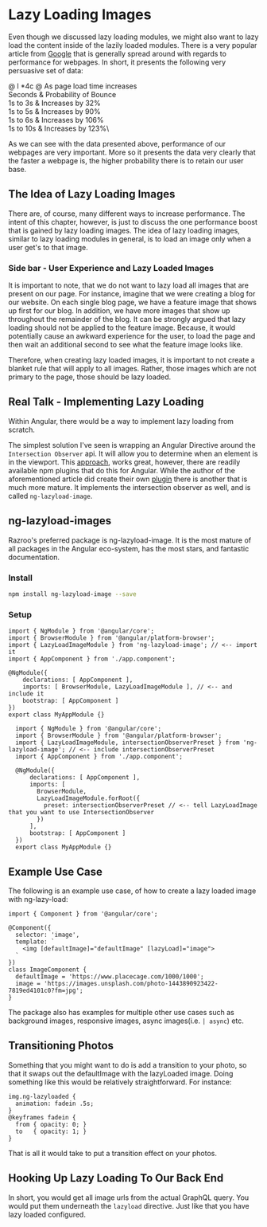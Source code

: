  Lazy Loading Images 
====================

Even though we discussed lazy loading modules, we might also want to
lazy load the content inside of the lazily loaded modules. There is a
very popular article from
[Google](https://www.thinkwithgoogle.com/marketing-resources/data-measurement/mobile-page-speed-new-industry-benchmarks/)
that is generally spread around with regards to performance for
webpages. In short, it presents the following very persuasive set of
data:

@ l \*4c @ As page load time increases\
Seconds & Probability of Bounce\
1s to 3s & Increases by 32%\
1s to 5s & Increases by 90%\
1s to 6s & Increases by 106%\
1s to 10s & Increases by 123%\

As we can see with the data presented above, performance of our webpages
are very important. More so it presents the data very clearly that the
faster a webpage is, the higher probability there is to retain our user
base.

The Idea of Lazy Loading Images
-------------------------------

There are, of course, many different ways to increase performance. The
intent of this chapter, however, is just to discuss the one performance
boost that is gained by lazy loading images. The idea of lazy loading
images, similar to lazy loading modules in general, is to load an image
only when a user get's to that image.

### Side bar - User Experience and Lazy Loaded Images

It is important to note, that we do not want to lazy load all images
that are present on our page. For instance, imagine that we were
creating a blog for our website. On each single blog page, we have a
feature image that shows up first for our blog. In addition, we have
more images that show up throughout the remainder of the blog. It can be
strongly argued that lazy loading should not be applied to the feature
image. Because, it would potentially cause an awkward experience for the
user, to load the page and then wait an additional second to see what
the feature image looks like.

Therefore, when creating lazy loaded images, it is important to not
create a blanket rule that will apply to all images. Rather, those
images which are not primary to the page, those should be lazy loaded.

 Real Talk - Implementing Lazy Loading 
--------------------------------------

Within Angular, there would be a way to implement lazy loading from
scratch.

The simplest solution I've seen is wrapping an Angular Directive around
the `Intersection Observer` api. It will allow you to determine when an
element is in the viewport. This
[approach](https://blog.angularindepth.com/a-modern-solution-to-lazy-loading-using-intersection-observer-9280c149bbc),
works great, however, there are readily available npm plugins that do
this for Angular. While the author of the aforementioned article did
create their own [plugin](https://github.com/TradeMe/ng-defer-load)
there is another that is much more mature. It implements the
intersection observer as well, and is called `ng-lazyload-image`.

ng-lazyload-images
------------------

Razroo's preferred package is ng-lazyload-image. It is the most mature
of all packages in the Angular eco-system, has the most stars, and
fantastic documentation.

### Install

``` {.bash language="bash"}
npm install ng-lazyload-image --save
```

### Setup

``` {language="javascript"}
import { NgModule } from '@angular/core';
import { BrowserModule } from '@angular/platform-browser';
import { LazyLoadImageModule } from 'ng-lazyload-image'; // <-- import it
import { AppComponent } from './app.component';

@NgModule({
    declarations: [ AppComponent ],
    imports: [ BrowserModule, LazyLoadImageModule ], // <-- and include it
    bootstrap: [ AppComponent ]
})
export class MyAppModule {}
```

``` {language="javascript"}
  import { NgModule } from '@angular/core';
  import { BrowserModule } from '@angular/platform-browser';
  import { LazyLoadImageModule, intersectionObserverPreset } from 'ng-lazyload-image'; // <-- include intersectionObserverPreset
  import { AppComponent } from './app.component';
  
  @NgModule({
      declarations: [ AppComponent ],
      imports: [
        BrowserModule,
        LazyLoadImageModule.forRoot({
          preset: intersectionObserverPreset // <-- tell LazyLoadImage that you want to use IntersectionObserver
        })
      ],
      bootstrap: [ AppComponent ]
  })
  export class MyAppModule {}
```

Example Use Case
----------------

The following is an example use case, of how to create a lazy loaded
image with ng-lazy-load:

``` {language="javascript"}
import { Component } from '@angular/core';

@Component({
  selector: 'image',
  template: `
    <img [defaultImage]="defaultImage" [lazyLoad]="image">
  `
})
class ImageComponent {
  defaultImage = 'https://www.placecage.com/1000/1000';
  image = 'https://images.unsplash.com/photo-1443890923422-7819ed4101c0?fm=jpg';
}
```

The package also has examples for multiple other use cases such as
background images, responsive images, async images(i.e. `| async`) etc.

Transitioning Photos
--------------------

Something that you might want to do is add a transition to your photo,
so that it swaps out the defaultImage with the lazyLoaded image. Doing
something like this would be relatively straightforward. For instance:

    img.ng-lazyloaded {
      animation: fadein .5s;
    }
    @keyframes fadein {
      from { opacity: 0; }
      to   { opacity: 1; }
    }  

That is all it would take to put a transition effect on your photos.

 Hooking Up Lazy Loading To Our Back End 
----------------------------------------

In short, you would get all image urls from the actual GraphQL query.
You would put them underneath the `lazyload` directive. Just like that
you have lazy loaded configured.
